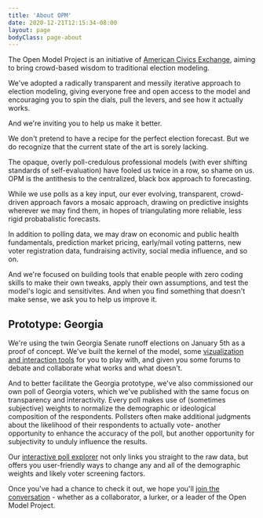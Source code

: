 ```yaml
---
title: 'About OPM'
date: 2020-12-21T12:15:34-08:00
layout: page
bodyClass: page-about
---
```

The Open Model Project is an initiative of [American Civics Exchange](https://amciv.com), aiming to bring crowd-based wisdom to traditional election modeling.

We've adopted a radically transparent and messily iterative approach to election modeling, giving everyone free and open access to the model and encouraging you to spin the dials, pull the levers, and see how it actually works.

And we're inviting you to help us make it better.

We don't pretend to have a recipe for the perfect election forecast. But we do recognize that the current state of the art is sorely lacking.

The opaque, overly poll-credulous professional models (with ever shifting standards of self-evaluation) have fooled us twice in a row, so shame on us. OPM is the antithesis to the centralized, black box approach to forecasting.

While we use polls as a key input, our ever evolving, transparent, crowd-driven approach favors a mosaic approach, drawing on predictive insights wherever we may find them, in hopes of triangulating more reliable, less rigid probabalistic forecasts.

In addition to polling data, we may draw on economic and public health fundamentals, prediction market pricing, early/mail voting patterns, new voter registration data, fundraising activity, social media influence, and so on.

And we're focused on building tools that enable people with zero coding skills to make their own tweaks, apply their own assumptions, and test the model's logic and sensitivites. And when you find something that doesn't make sense, we ask you to help us improve it.

## Prototype: Georgia

We're using the twin Georgia Senate runoff elections on January 5th as a proof of concept. We've built the kernel of the model, some [vizualization and interaction tools](https://www.openmodelproject.org/) for you to play with, and given you some forums to debate and collaborate what works and what doesn't.

And to better facilitate the Georgia prototype, we've also commissioned our own poll of Georgia voters, which we've published with the same focus on transparency and interactivity. Every poll makes use of (sometimes subjective) weights to normalize the demographic or ideological composition of the respondents. Pollsters often make additional judgments about the likelihood of their respondents to actually vote- another opportunity to enhance the accuracy of the poll, but another opportunity for subjectivity to unduly influence the results.

Our [interactive poll explorer](https://www.openmodelproject.org/inhouse/) not only links you straight to the raw data, but offers you user-friendly ways to change any and all of the demographic weights and likely voter screening factors.

Once you've had a chance to check it out, we hope you'll [join the conversation](https://discord.gg/HrnsJZ5baM) - whether as a collaborator, a lurker, or a leader of the Open Model Project.
